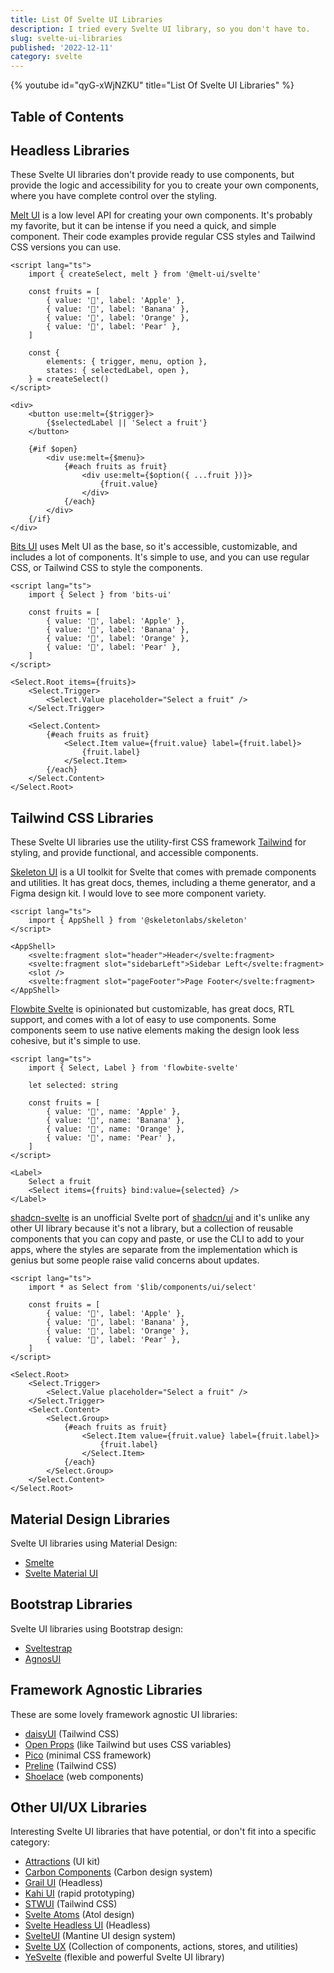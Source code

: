 ```yaml
---
title: List Of Svelte UI Libraries
description: I tried every Svelte UI library, so you don't have to.
slug: svelte-ui-libraries
published: '2022-12-11'
category: svelte
---
```


{% youtube id="qyG-xWjNZKU" title="List Of Svelte UI Libraries" %}

## Table of Contents

## Headless Libraries

These Svelte UI libraries don't provide ready to use components, but provide the logic and accessibility for you to create your own components, where you have complete control over the styling.

[Melt UI](https://melt-ui.com/) is a low level API for creating your own components. It's probably my favorite, but it can be intense if you need a quick, and simple component. Their code examples provide regular CSS styles and Tailwind CSS versions you can use.

```svelte:example.svelte showLineNumbers
<script lang="ts">
	import { createSelect, melt } from '@melt-ui/svelte'

	const fruits = [
		{ value: '🍎', label: 'Apple' },
		{ value: '🍌', label: 'Banana' },
		{ value: '🍊', label: 'Orange' },
		{ value: '🍐', label: 'Pear' },
	]

	const {
		elements: { trigger, menu, option },
		states: { selectedLabel, open },
	} = createSelect()
</script>

<div>
	<button use:melt={$trigger}>
		{$selectedLabel || 'Select a fruit'}
	</button>

	{#if $open}
		<div use:melt={$menu}>
			{#each fruits as fruit}
				<div use:melt={$option({ ...fruit })}>
					{fruit.value}
				</div>
			{/each}
		</div>
	{/if}
</div>
```

[Bits UI](https://www.bits-ui.com/) uses Melt UI as the base, so it's accessible, customizable, and includes a lot of components. It's simple to use, and you can use regular CSS, or Tailwind CSS to style the components.

```svelte:example.svelte showLineNumbers
<script lang="ts">
	import { Select } from 'bits-ui'

	const fruits = [
		{ value: '🍎', label: 'Apple' },
		{ value: '🍌', label: 'Banana' },
		{ value: '🍊', label: 'Orange' },
		{ value: '🍐', label: 'Pear' },
	]
</script>

<Select.Root items={fruits}>
	<Select.Trigger>
		<Select.Value placeholder="Select a fruit" />
	</Select.Trigger>

	<Select.Content>
		{#each fruits as fruit}
			<Select.Item value={fruit.value} label={fruit.label}>
				{fruit.label}
			</Select.Item>
		{/each}
	</Select.Content>
</Select.Root>
```

## Tailwind CSS Libraries

These Svelte UI libraries use the utility-first CSS framework [Tailwind](https://tailwindcss.com/) for styling, and provide functional, and accessible components.

[Skeleton UI](https://www.skeleton.dev/) is a UI toolkit for Svelte that comes with premade components and utilities. It has great docs, themes, including a theme generator, and a Figma design kit. I would love to see more component variety.

```svelte:example.svelte showLineNumbers
<script lang="ts">
	import { AppShell } from '@skeletonlabs/skeleton'
</script>

<AppShell>
	<svelte:fragment slot="header">Header</svelte:fragment>
	<svelte:fragment slot="sidebarLeft">Sidebar Left</svelte:fragment>
	<slot />
	<svelte:fragment slot="pageFooter">Page Footer</svelte:fragment>
</AppShell>
```

[Flowbite Svelte](https://flowbite-svelte.com/) is opinionated but customizable, has great docs, RTL support, and comes with a lot of easy to use components. Some components seem to use native elements making the design look less cohesive, but it's simple to use.

```svelte:example.svelte showLineNumbers
<script lang="ts">
	import { Select, Label } from 'flowbite-svelte'

	let selected: string

	const fruits = [
		{ value: '🍎', name: 'Apple' },
		{ value: '🍌', name: 'Banana' },
		{ value: '🍊', name: 'Orange' },
		{ value: '🍐', name: 'Pear' },
	]
</script>

<Label>
	Select a fruit
	<Select items={fruits} bind:value={selected} />
</Label>
```

[shadcn-svelte](https://www.shadcn-svelte.com/) is an unofficial Svelte port of [shadcn/ui](https://ui.shadcn.com/) and it's unlike any other UI library because it's not a library, but a collection of reusable components that you can copy and paste, or use the CLI to add to your apps, where the styles are separate from the implementation which is genius but some people raise valid concerns about updates.

```svelte:example.svelte showLineNumbers
<script lang="ts">
	import * as Select from '$lib/components/ui/select'

	const fruits = [
		{ value: '🍎', label: 'Apple' },
		{ value: '🍌', label: 'Banana' },
		{ value: '🍊', label: 'Orange' },
		{ value: '🍐', label: 'Pear' },
	]
</script>

<Select.Root>
	<Select.Trigger>
		<Select.Value placeholder="Select a fruit" />
	</Select.Trigger>
	<Select.Content>
		<Select.Group>
			{#each fruits as fruit}
				<Select.Item value={fruit.value} label={fruit.label}>
					{fruit.label}
				</Select.Item>
			{/each}
		</Select.Group>
	</Select.Content>
</Select.Root>
```

## Material Design Libraries

Svelte UI libraries using Material Design:

- [Smelte](https://smeltejs.com/)
- [Svelte Material UI](https://sveltematerialui.com/)

## Bootstrap Libraries

Svelte UI libraries using Bootstrap design:

- [Sveltestrap](https://sveltestrap.js.org/)
- [AgnosUI](https://amadeusitgroup.github.io/AgnosUI/latest/)

## Framework Agnostic Libraries

These are some lovely framework agnostic UI libraries:

- [daisyUI](https://daisyui.com/) (Tailwind CSS)
- [Open Props](https://open-props.style/) (like Tailwind but uses CSS variables)
- [Pico](https://picocss.com/) (minimal CSS framework)
- [Preline](https://preline.co/) (Tailwind CSS)
- [Shoelace](https://shoelace.style/) (web components)

## Other UI/UX Libraries

Interesting Svelte UI libraries that have potential, or don't fit into a specific category:

- [Attractions](https://illright.github.io/attractions/) (UI kit)
- [Carbon Components](https://carbon-components-svelte.onrender.com/) (Carbon design system)
- [Grail UI](https://grail-ui.vercel.app/) (Headless)
- [Kahi UI](https://kahi-ui.nbn.dev/) (rapid prototyping)
- [STWUI](https://stwui.vercel.app/) (Tailwind CSS)
- [Svelte Atoms](https://svelte-atoms.web.app/) (Atol design)
- [Svelte Headless UI](https://svelte-headlessui.goss.io/) (Headless)
- [SvelteUI](https://svelteui.dev/) (Mantine UI design system)
- [Svelte UX](https://svelte-ux.techniq.dev/) (Collection of components, actions, stores, and utilities)
- [YeSvelte](https://www.yesvelte.com/) (flexible and powerful Svelte UI library)
